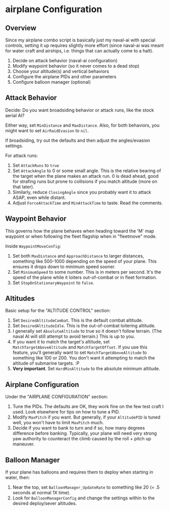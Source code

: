 # airplane Configuration #

## Overview ##

Since my airplane combo script is basically just my naval-ai with special controls, setting it up requires slightly more effort (since naval-ai was meant for water craft and airships, i.e. things that can actually come to a halt).

 1. Decide on attack behavior (naval-ai configuration)
 2. Modify waypoint behavior (so it never comes to a dead stop)
 3. Choose your altitude(s) and vertical behaviors
 4. Configure the airplane PIDs and other parameters
 5. Configure balloon manager (optional)

## Attack Behavior ##

Decide: Do you want broadsiding behavior or attack runs, like the stock aerial AI?

Either way, set `MinDistance` and `MaxDistance`. Also, for both behaviors, you might want to set `AirRaidEvasion` to `nil`.

If broadsiding, try out the defaults and then adjust the angles/evasion settings.

For attack runs:

 1. Set `AttackRuns` to `true`
 2. Set `AttackAngle` to 0 or some small angle. This is the relative bearing of the target when the plane makes an attack run. 0 is dead ahead, good for strafing runs but prone to collisions if you match altitude (more on that later).
 3. Similarly, reduce `ClosingAngle` since you probably want it to attack ASAP, even while distant.
 4. Adjust `ForceAttackTime` and `MinAttackTime` to taste. Read the comments.

## Waypoint Behavior ##

This governs how the plane behaves when heading toward the 'M' map waypoint or when following the fleet flagship when in "fleetmove" mode.

Inside `WaypointMoveConfig`:

 1. Set both `MaxDistance` and `ApproachDistance` to larger distances, something like 500-1000 depending on the speed of your plane. This ensures it drops down to minimum speed sooner.
 2. Set `MinimumSpeed` to some number. This is in meters per second. It's the speed of the plane while it loiters out-of-combat or in fleet formation.
 3. Set `StopOnStationaryWaypoint` to `false`.

## Altitudes ##

Basic setup for the "ALTITUDE CONTROL" section:

 1. Set `DesiredAltitudeCombat`. This is the default combat altitude.
 2. Set `DesiredAltitudeIdle`. This is the out-of-combat loitering altitude.
 3. I generally set `AbsoluteAltitude` to true so it doesn't follow terrain. (The naval AI will still attempt to avoid terrain.) This is up to you.
 4. If you want it to match the target's altitude, set `MatchTargetAboveAltitude` and `MatchTargetOffset`. If you use this feature, you'll generally want to set `MatchTargetAboveAltitude` to something like 100 or 200. You don't want it attempting to match the altitude of submarine targets. :P
 5. **Very important**. Set `HardMinAltitude` to the absolute minimum altitude.

## Airplane Configuration ##

Under the "AIRPLANE CONFIGURATION" section:

 1. Tune the PIDs. The defaults are OK, they work fine on the few test craft I used. Look elsewhere for tips on how to tune a PID.
 2. Modify `MaxPitch` if you want. But generally, if your `AltitudePID` is tuned well, you won't have to limit `MaxPitch` much.
 3. Decide if you want to bank to turn and if so, how many degrees difference before banking. Typically, your plane will need very strong yaw authority to counteract the climb caused by the roll + pitch up maneuver.

## Balloon Manager ##

If your plane has balloons and requires them to deploy when starting in water, then:

 1. Near the top, set `BalloonManager_UpdateRate` to something like 20 (= .5 seconds at normal 1X time).
 2. Look for `BalloonManagerConfig` and change the settings within to the desired deploy/sever altitudes.
